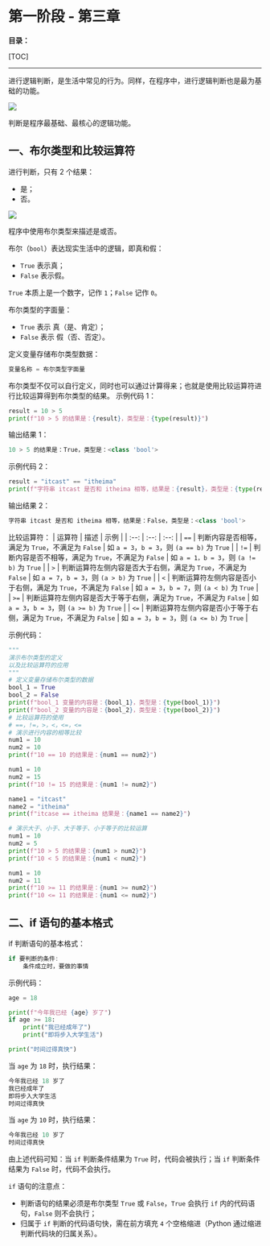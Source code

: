 # 第一阶段 - 第三章

**目录：**

[TOC]

---

进行逻辑判断，是生活中常见的行为。同样，在程序中，进行逻辑判断也是最为基础的功能。

![](20250917174029.png)

判断是程序最基础、最核心的逻辑功能。

## 一、布尔类型和比较运算符

进行判断，只有 2 个结果：
* 是；
* 否。

![](20250917180303.png)

程序中使用布尔类型来描述是或否。

布尔（`bool`）表达现实生活中的逻辑，即真和假：
* `True` 表示真；
* `False` 表示假。

`True` 本质上是一个数字，记作 `1`；`False` 记作 `0`。

布尔类型的字面量：
* `True` 表示 真（是、肯定）；
* `False` 表示 假（否、否定）。

定义变量存储布尔类型数据：
```python
变量名称 = 布尔类型字面量
```

布尔类型不仅可以自行定义，同时也可以通过计算得来；也就是使用比较运算符进行比较运算得到布尔类型的结果。
示例代码 1：
```python
result = 10 > 5
print(f"10 > 5 的结果是：{result}，类型是：{type(result)}")
```
输出结果 1：
```python
10 > 5 的结果是：True，类型是：<class 'bool'>
```
示例代码 2：
```python
result = "itcast" == "itheima"
print(f"字符串 itcast 是否和 itheima 相等，结果是：{result}，类型是：{type(result)}")
```
输出结果 2：
```python
字符串 itcast 是否和 itheima 相等，结果是：False，类型是：<class 'bool'>
```

比较运算符：
| 运算符 | 描述 | 示例 |
| :--: | :--: | :--: |
| `==` | 判断内容是否相等，满足为 `True`，不满足为 `False` | 如 `a = 3`，`b = 3`，则 `(a == b)` 为 `True` |
| `!=` | 判断内容是否不相等，满足为 `True`，不满足为 `False` | 如 `a = 1，b = 3`，则 `(a != b)` 为 `True` |
| `>` | 判断运算符左侧内容是否大于右侧，满足为 `True`，不满足为 `False` | 如 `a = 7`，`b = 3`，则 `(a > b)` 为 `True` |
| `<` | 判断运算符左侧内容是否小于右侧，满足为 `True`，不满足为 `False` | 如 `a = 3`，`b = 7`，则 `(a < b)` 为 `True` |
| `>=` | 判断运算符左侧内容是否大于等于右侧，满足为 `True`，不满足为 `False` | 如 `a = 3`，`b = 3`，则 `(a >= b)` 为 `True` |
| `<=` | 判断运算符左侧内容是否小于等于右侧，满足为 `True`，不满足为 `False` | 如 `a = 3`，`b = 3`，则 `(a <= b)` 为 `True` |

示例代码：
```python
"""
演示布尔类型的定义
以及比较运算符的应用
"""
# 定义变量存储布尔类型的数据
bool_1 = True
bool_2 = False
print(f"bool_1 变量的内容是：{bool_1}，类型是：{type(bool_1)}")
print(f"bool_2 变量的内容是：{bool_2}，类型是：{type(bool_2)}")
# 比较运算符的使用
# ==，!=，>，<，<=，<=
# 演示进行内容的相等比较
num1 = 10
num2 = 10
print(f"10 == 10 的结果是：{num1 == num2}")

num1 = 10
num2 = 15
print(f"10 != 15 的结果是：{num1 != num2}")

name1 = "itcast"
name2 = "itheima"
print(f"itcase == itheima 结果是：{name1 == name2}")

# 演示大于、小于、大于等于、小于等于的比较运算
num1 = 10
num2 = 5
print(f"10 > 5 的结果是：{num1 > num2}")
print(f"10 < 5 的结果是：{num1 < num2}")

num1 = 10
num2 = 11
print(f"10 >= 11 的结果是：{num1 >= num2}")
print(f"10 <= 11 的结果是：{num1 <= num2}")
```

## 二、if 语句的基本格式

if 判断语句的基本格式：
```java
if 要判断的条件:
    条件成立时，要做的事情
```
示例代码：
```python
age = 18

print(f"今年我已经 {age} 岁了")
if age >= 18:
    print("我已经成年了")
    print("即将步入大学生活")

print("时间过得真快")
```
当 `age` 为 `18` 时，执行结果：
```python
今年我已经 18 岁了
我已经成年了
即将步入大学生活
时间过得真快
```
当 `age` 为 `10` 时，执行结果：
```python
今年我已经 10 岁了
时间过得真快
```

由上述代码可知：当 `if` 判断条件结果为 `True` 时，代码会被执行；当 `if` 判断条件结果为 `False` 时，代码不会执行。

`if` 语句的注意点：
* 判断语句的结果必须是布尔类型 `True` 或 `False`，`True` 会执行 `if` 内的代码语句，`False` 则不会执行；
* 归属于 `if` 判断的代码语句快，需在前方填充 `4` 个空格缩进（Python 通过缩进判断代码块的归属关系）。